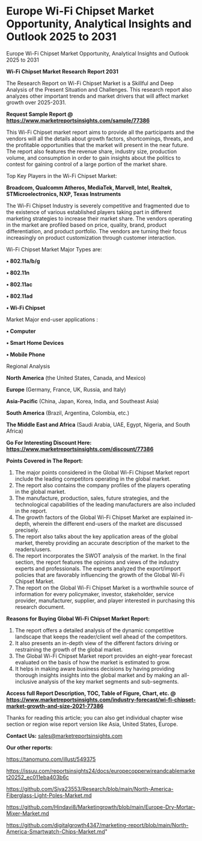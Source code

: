 # Europe Wi-Fi Chipset Market Opportunity, Analytical Insights and Outlook 2025 to 2031
 Europe Wi-Fi Chipset Market Opportunity, Analytical Insights and Outlook 2025 to 2031

<strong>Wi-Fi Chipset Market Research Report 2031</strong>

The Research Report on Wi-Fi Chipset Market is a Skillful and Deep Analysis of the Present Situation and Challenges. This research report also analyzes other important trends and market drivers that will affect market growth over 2025-2031.

<strong>Request Sample Report @ <a href=https://www.marketreportsinsights.com/sample/77386>https://www.marketreportsinsights.com/sample/77386</a></strong>

This Wi-Fi Chipset market report aims to provide all the participants and the vendors will all the details about growth factors, shortcomings, threats, and the profitable opportunities that the market will present in the near future. The report also features the revenue share, industry size, production volume, and consumption in order to gain insights about the politics to contest for gaining control of a large portion of the market share.

Top Key Players in the Wi-Fi Chipset Market:

<strong>Broadcom, Qualcomm Atheros, MediaTek, Marvell, Intel, Realtek, STMicroelectronics, NXP, Texas Instruments</strong>

The Wi-Fi Chipset Industry is severely competitive and fragmented due to the existence of various established players taking part in different marketing strategies to increase their market share. The vendors operating in the market are profiled based on price, quality, brand, product differentiation, and product portfolio. The vendors are turning their focus increasingly on product customization through customer interaction.

Wi-Fi Chipset Market Major Types are:

<strong>• 802.11a/b/g

• 802.11n

• 802.11ac

• 802.11ad

• Wi-Fi Chipset</strong>

Market Major end-user applications :

<strong>• Computer

• Smart Home Devices

• Mobile Phone</strong>

Regional Analysis

</u><strong><b>North America</b></strong> (the United States, Canada, and Mexico)

<strong><b>Europe </b></strong>(Germany, France, UK, Russia, and Italy)

<strong><b>Asia-Pacific</b></strong> (China, Japan, Korea, India, and Southeast Asia)

<strong><b>South America</b></strong> (Brazil, Argentina, Colombia, etc.)

<strong><b>The Middle East and Africa</b></strong> (Saudi Arabia, UAE, Egypt, Nigeria, and South Africa)

<strong>Go For Interesting Discount Here: <a href=https://www.marketreportsinsights.com/discount/77386>https://www.marketreportsinsights.com/discount/77386</a></strong>

<strong>Points Covered in The Report:</strong>
<ol>
  <li>The major points considered in the Global Wi-Fi Chipset Market report include the leading competitors operating in the global market.</li>
  <li>The report also contains the company profiles of the players operating in the global market.</li>
  <li>The manufacture, production, sales, future strategies, and the technological capabilities of the leading manufacturers are also included in the report.</li>
  <li>The growth factors of the Global Wi-Fi Chipset Market are explained in-depth, wherein the different end-users of the market are discussed precisely.</li>
  <li>The report also talks about the key application areas of the global market, thereby providing an accurate description of the market to the readers/users.</li>
  <li>The report incorporates the SWOT analysis of the market. In the final section, the report features the opinions and views of the industry experts and professionals. The experts analyzed the export/import policies that are favorably influencing the growth of the Global Wi-Fi Chipset Market.</li>
  <li>The report on the Global Wi-Fi Chipset Market is a worthwhile source of information for every policymaker, investor, stakeholder, service provider, manufacturer, supplier, and player interested in purchasing this research document.</li>
</ol>
<strong>Reasons for Buying Global Wi-Fi Chipset Market Report:</strong>

<ol>
  <li>The report offers a detailed analysis of the dynamic competitive landscape that keeps the reader/client well ahead of the competitors.</li>
  <li>It also presents an in-depth view of the different factors driving or restraining the growth of the global market.</li>
  <li>The Global Wi-Fi Chipset Market report provides an eight-year forecast evaluated on the basis of how the market is estimated to grow.</li>
  <li>It helps in making aware business decisions by having providing thorough insights insights into the global market and by making an all-inclusive analysis of the key market segments and sub-segments.</li>
</ol>
<strong>Access full Report Description, TOC, Table of Figure, Chart, etc. @ <a href=https://www.marketreportsinsights.com/industry-forecast/wi-fi-chipset-market-growth-and-size-2021-77386>https://www.marketreportsinsights.com/industry-forecast/wi-fi-chipset-market-growth-and-size-2021-77386</a></strong>


Thanks for reading this article; you can also get individual chapter wise section or region wise report version like Asia, United States, Europe.

<strong>Contact Us:</strong>
sales@marketreportsinsights.com

<strong>Our other reports:</strong>

<a href=https://tanomuno.com/illust/549375>https://tanomuno.com/illust/549375</a>

<a href=https://issuu.com/reportsinsights24/docs/europecopperwireandcablemarket20252_ec011eba403b6c>https://issuu.com/reportsinsights24/docs/europecopperwireandcablemarket20252_ec011eba403b6c</a>

<a href=https://github.com/Siya23553/Research/blob/main/North-America-Fiberglass-Light-Poles-Market.md>https://github.com/Siya23553/Research/blob/main/North-America-Fiberglass-Light-Poles-Market.md</a>

<a href=https://github.com/Hindavi8/Marketingrowth/blob/main/Europe-Dry-Mortar-Mixer-Market.md>https://github.com/Hindavi8/Marketingrowth/blob/main/Europe-Dry-Mortar-Mixer-Market.md</a>

<a href=https://github.com/digitalgrowth4347/marketing-report/blob/main/North-America-Smartwatch-Chips-Market.md>https://github.com/digitalgrowth4347/marketing-report/blob/main/North-America-Smartwatch-Chips-Market.md</a>"
